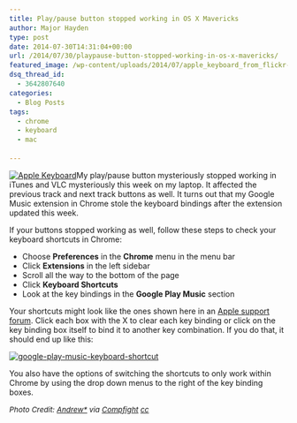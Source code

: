 ```yaml
---
title: Play/pause button stopped working in OS X Mavericks
author: Major Hayden
type: post
date: 2014-07-30T14:31:04+00:00
url: /2014/07/30/playpause-button-stopped-working-in-os-x-mavericks/
featured_image: /wp-content/uploads/2014/07/apple_keyboard_from_flickr-e1406730573439.jpg
dsq_thread_id:
  - 3642807640
categories:
  - Blog Posts
tags:
  - chrome
  - keyboard
  - mac

---
```

[<img src="/wp-content/uploads/2014/07/apple_keyboard_from_flickr-e1406730573439.jpg" alt="Apple Keyboard" width="2256" height="473" class="aligncenter size-full wp-image-5077" srcset="/wp-content/uploads/2014/07/apple_keyboard_from_flickr-e1406730573439.jpg 2256w, /wp-content/uploads/2014/07/apple_keyboard_from_flickr-e1406730573439-300x62.jpg 300w, /wp-content/uploads/2014/07/apple_keyboard_from_flickr-e1406730573439-1024x214.jpg 1024w" sizes="(max-width: 2256px) 100vw, 2256px" />][1]My play/pause button mysteriously stopped working in iTunes and VLC mysteriously this week on my laptop. It affected the previous track and next track buttons as well. It turns out that my Google Music extension in Chrome stole the keyboard bindings after the extension updated this week.

If your buttons stopped working as well, follow these steps to check your keyboard shortcuts in Chrome:

  * Choose **Preferences** in the **Chrome** menu in the menu bar
  * Click **Extensions** in the left sidebar
  * Scroll all the way to the bottom of the page
  * Click **Keyboard Shortcuts**
  * Look at the key bindings in the **Google Play Music** section

Your shortcuts might look like the ones shown here in an [Apple support forum][2]. Click each box with the X to clear each key binding or click on the key binding box itself to bind it to another key combination. If you do that, it should end up like this:

[<img src="/wp-content/uploads/2014/07/google-play-music-keyboard-shortcut.png" alt="google-play-music-keyboard-shortcut" width="473" height="146" class="aligncenter size-full wp-image-5073" srcset="/wp-content/uploads/2014/07/google-play-music-keyboard-shortcut.png 473w, /wp-content/uploads/2014/07/google-play-music-keyboard-shortcut-300x92.png 300w" sizes="(max-width: 473px) 100vw, 473px" />][3]

You also have the options of switching the shortcuts to only work within Chrome by using the drop down menus to the right of the key binding boxes.

<em style="font-size: 10pt;">Photo Credit: <a href="https://www.flickr.com/photos/26572975@N00/1371111259/">Andrew*</a> via <a href="http://compfight.com">Compfight</a> <a href="https://creativecommons.org/licenses/by-sa/2.0/">cc</a></em>

 [1]: /wp-content/uploads/2014/07/apple_keyboard_from_flickr-e1406730573439.jpg
 [2]: https://discussions.apple.com/message/25754447#25754447
 [3]: /wp-content/uploads/2014/07/google-play-music-keyboard-shortcut.png
